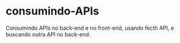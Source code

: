 # consumindo-APIs
Consumindo APIs no back-end e no front-end, usando fecth API, e buscando outra API no back-end.
